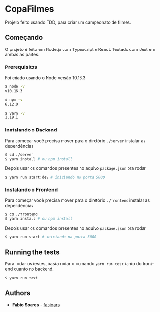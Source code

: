 # CopaFilmes

Projeto feito usando TDD, para criar um campeonato de filmes.

## Começando

O projeto é feito em Node.js com Typescript e React. Testado com Jest em ambas as partes.

### Prerequisitos

Foi criado usando o Node versão 10.16.3

```sh
$ node -v
v10.16.3

$ npm -v
6.12.0

$ yarn -v
1.19.1
```

### Instalando o Backend

Para começar você precisa mover para o diretório `./server` instalar as dependências

```sh
$ cd ./server
$ yarn install # ou npm install

```

Depois usar os comandos presentes no aquivo `package.json` pra rodar

```sh
$ yarn run start:dev # iniciando na porta 5000
```


### Instalando o Frontend

Para começar você precisa mover para o diretório `./frontend` instalar as dependências

```sh
$ cd ./frontend
$ yarn install # ou npm install

```

Depois usar os comandos presentes no aquivo `package.json` pra rodar

```sh
$ yarn run start # iniciando na porta 3000
```

## Running the tests

Para rodar os testes, basta rodar o comando `yarn run test` tanto do front-end quanto no backend.

```sh
$ yarn run test
```

## Authors

* **Fabio Soares** - [fabioars](https://github.com/fabioars)
